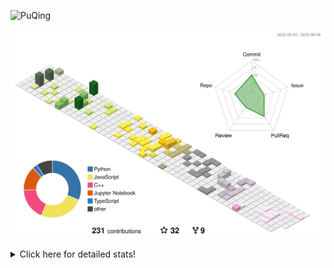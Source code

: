 ![PuQing](https://user-images.githubusercontent.com/27223114/171565019-9a56fae6-b08b-421f-99db-7e830da42371.png)

![](./profile-3d-contrib/profile-season-animate.svg)

<details>
<summary>Click here for detailed stats!</summary>

<!--START_SECTION:waka-->
![Lines of code](https://img.shields.io/badge/From%20Hello%20World%20I%27ve%20Written-707.7%20thousand%20lines%20of%20code-blue)

**🐱 My GitHub Data** 

> 📦 247.1 kB Used in GitHub's Storage 
 > 
> 🏆 78 Contributions in the Year 2023
 > 
> 🚫 Not Opted to Hire
 > 
> 📜 26 Public Repositories 
 > 
> 🔑 28 Private Repositories 
 > 
**I'm an Early 🐤** 

```text
🌞 Morning                260 commits         █████░░░░░░░░░░░░░░░░░░░░   18.36 % 
🌆 Daytime                701 commits         ████████████░░░░░░░░░░░░░   49.51 % 
🌃 Evening                205 commits         ████░░░░░░░░░░░░░░░░░░░░░   14.48 % 
🌙 Night                  250 commits         ████░░░░░░░░░░░░░░░░░░░░░   17.66 % 
```


📊 **This Week I Spent My Time On** 

```text
💬 Programming Languages: 
C++                      36 hrs 52 mins      ██████████████████████░░░   88.22 % 
Other                    1 hr 30 mins        █░░░░░░░░░░░░░░░░░░░░░░░░   03.60 % 
Python                   1 hr 24 mins        █░░░░░░░░░░░░░░░░░░░░░░░░   03.39 % 
C                        1 hr 12 mins        █░░░░░░░░░░░░░░░░░░░░░░░░   02.90 % 
YAML                     12 mins             ░░░░░░░░░░░░░░░░░░░░░░░░░   00.50 % 

🔥 Editors: 
VS Code                  41 hrs 47 mins      █████████████████████████   100.00 % 

💻 Operating System: 
WSL                      40 hrs 51 mins      ████████████████████████░   97.76 % 
Windows                  56 mins             █░░░░░░░░░░░░░░░░░░░░░░░░   02.24 % 
```


<!--END_SECTION:waka-->
</details>
